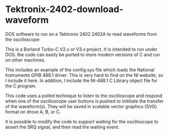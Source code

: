 # Tektronix-2402-download-waveform
DOS software to run on a Tektronix 2402 2402A to read waveforms from the oscilloscope

This is a Borland Turbo-C V2.x or V3.x project.  It is intended to run under DOS.  the code can easily be ported to more modern versions of C and run on other machines.

This includes an example of the config.sys file which loads the National Instruments GPIB 488.1 driver.  This is very hard to find on the NI website, so I include it here.  In addition, I include the NI-488.1 C Library object file for the C program.

This code uses a polled technique to listen to the oscilloscope and respond when one of the oscilloscope user buttons is pushed to inititiate the transfer of the waveform(s).  They will be saved in scalable vector graphics (SVG) format on drove A, B, or C.

It is possible to modify the code to support waiting for the oscilloscope to assert the SRQ signal, and then read the waiting event.  
